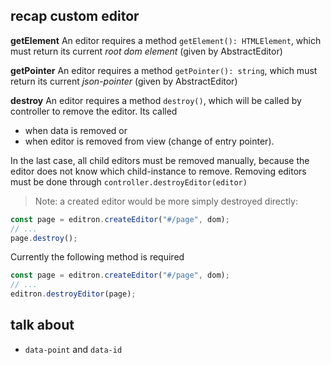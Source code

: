 ## recap custom editor


**getElement** 
An editor requires a method `getElement(): HTMLElement`, which must return its current _root dom element_
(given by AbstractEditor)


**getPointer** 
An editor requires a method `getPointer(): string`, which must return its current _json-pointer_
(given by AbstractEditor)


**destroy** 
An editor requires a method `destroy()`, which will be called by controller to remove the editor. Its called

- when data is removed or
- when editor is removed from view (change of entry pointer). 

In the last case, all child editors must be removed manually, because the editor does not know which child-instance to remove. Removing editors must be done through `controller.destroyEditor(editor)`

> Note: a created editor would be more simply destroyed directly:

```js
const page = editron.createEditor("#/page", dom);
// ...
page.destroy();
```

Currently the following method is required

```js
const page = editron.createEditor("#/page", dom);
// ...
editron.destroyEditor(page);
```


## talk about

- `data-point` and `data-id`
